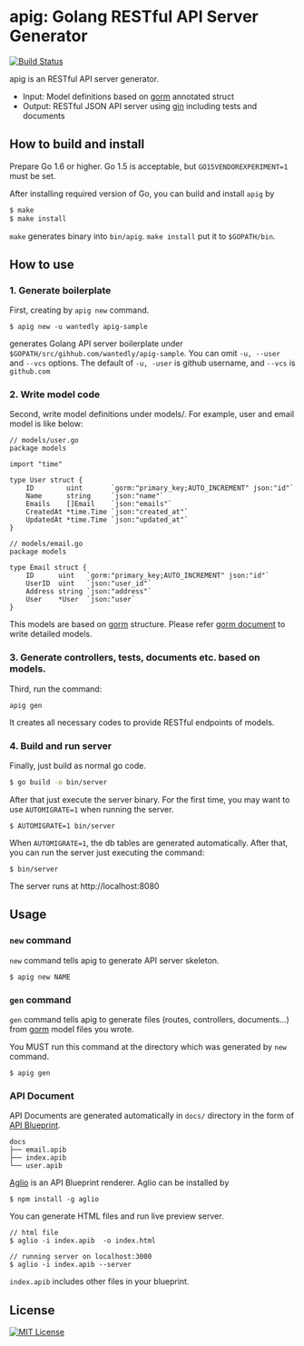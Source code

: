 # apig: Golang RESTful API Server Generator
[![Build Status](https://travis-ci.org/wantedly/apig.svg?branch=master)](https://travis-ci.org/wantedly/apig)

apig is an RESTful API server generator.

* Input: Model definitions based on [gorm](https://github.com/jinzhu/gorm) annotated struct
* Output: RESTful JSON API server using [gin](https://github.com/gin-gonic/gin) including tests and documents

## How to build and install

Prepare Go 1.6 or higher.
Go 1.5 is acceptable, but `GO15VENDOREXPERIMENT=1` must be set.

After installing required version of Go, you can build and install `apig` by

```bash
$ make
$ make install
```

`make` generates binary into `bin/apig`.
`make install` put it to `$GOPATH/bin`.

## How to use

### 1. Generate boilerplate

First, creating by `apig new` command.

```
$ apig new -u wantedly apig-sample
```

generates Golang API server boilerplate under `$GOPATH/src/gihhub.com/wantedly/apig-sample`.
You can omit `-u, --user` and `--vcs` options. The default of `-u, -user` is github username, and `--vcs` is `github.com`

### 2. Write model code

Second, write model definitions under models/. For example, user and email model is like below:

```
// models/user.go
package models

import "time"

type User struct {
	ID        uint       `gorm:"primary_key;AUTO_INCREMENT" json:"id"`
	Name      string     `json:"name"`
	Emails    []Email    `json:"emails"`
	CreatedAt *time.Time `json:"created_at"`
	UpdatedAt *time.Time `json:"updated_at"`
}
```

```
// models/email.go
package models

type Email struct {
	ID      uint   `gorm:"primary_key;AUTO_INCREMENT" json:"id"`
	UserID  uint   `json:"user_id"`
	Address string `json:"address"`
	User    *User  `json:"user`
}
```

This models are based on [gorm](https://github.com/jinzhu/gorm) structure.
Please refer [gorm document](http://jinzhu.me/gorm/) to write detailed models.

### 3. Generate controllers, tests, documents etc. based on models.

Third, run the command:

```
apig gen
```

It creates all necessary codes to provide RESTful endpoints of models.

### 4. Build and run server

Finally, just build as normal go code.

```bash
$ go build -o bin/server
```

After that just execute the server binary.
For the first time, you may want to use `AUTOMIGRATE=1` when running the server.

```
$ AUTOMIGRATE=1 bin/server
```

When `AUTOMIGRATE=1`, the db tables are generated automatically.
After that, you can run the server just executing the command:

```
$ bin/server
```

The server runs at http://localhost:8080


## Usage

### `new` command
`new` command tells apig to generate API server skeleton.

```
$ apig new NAME
```

### `gen` command
`gen` command tells apig to generate files (routes, controllers, documents...) from [gorm](https://github.com/jinzhu/gorm) model files you wrote.

You MUST run this command at the directory which was generated by `new` command.

```
$ apig gen
```

### API Document

API Documents are generated automatically in `docs/` directory in the form of [API Blueprint](https://apiblueprint.org/).

```
docs
├── email.apib
├── index.apib
└── user.apib
```

[Aglio](https://github.com/danielgtaylor/aglio) is an API Blueprint renderer.
Aglio can be installed by

```
$ npm install -g aglio
```

You can generate HTML files and run live preview server.

```
// html file
$ aglio -i index.apib  -o index.html

// running server on localhost:3000
$ aglio -i index.apib --server
```

`index.apib` includes other files in your blueprint.

## License
[![MIT License](http://img.shields.io/badge/license-MIT-blue.svg?style=flat)](LICENSE)
